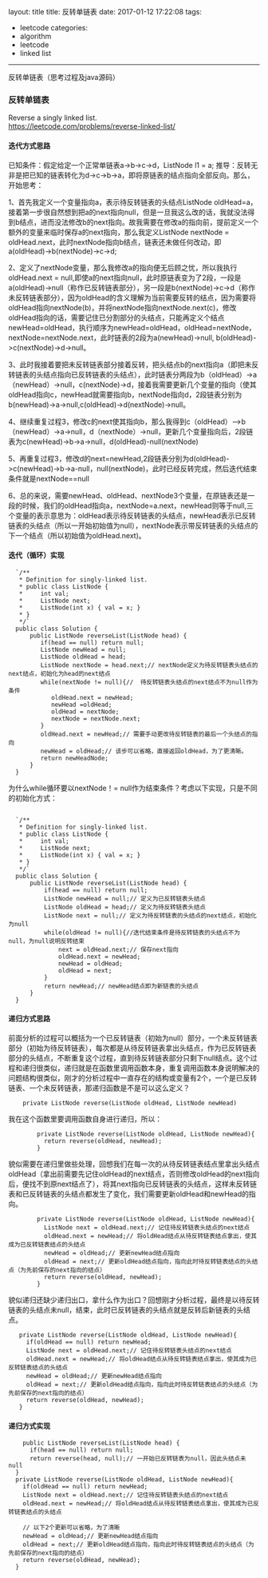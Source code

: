 layout: title
title: 反转单链表
date: 2017-01-12 17:22:08
tags:
- leetcode
categories:
- algorithm
- leetcode
- linked list
---

反转单链表（思考过程及java源码）
<!-- more -->

### 反转单链表

Reverse a singly linked list.   
https://leetcode.com/problems/reverse-linked-list/

#### 迭代方式思路
  已知条件：假定给定一个正常单链表a->b->c->d，ListNode l1 = a;
  推导：反转无非是把已知的链表转化为d->c->b->a，即将原链表的结点指向全部反向。那么，开始思考：   

  1、首先我定义一个变量指向a，表示待反转链表的头结点ListNode oldHead=a，接着第一步很自然想到把a的next指向null，但是一旦我这么改的话，我就没法得到b结点，进而没法修改b的next指向。故我需要在修改a的指向前，提前定义一个额外的变量来临时保存a的next指向，那么我定义ListNode nextNode = oldHead.next，此时nextNode指向b结点，链表还未做任何改动，即a(oldHead)->b(nextNode)->c->d;  

  2、定义了nextNode变量，那么我修改a的指向便无后顾之忧，所以我执行oldHead.next = null,即使a的next指向null，此时原链表变为了2段，一段是a(oldHead)->null（称作已反转链表部分），另一段是b(nextNode)->c->d（称作未反转链表部分），因为oldHead的含义理解为当前需要反转的结点，因为需要将oldHead指向nextNode(b)，并将nextNode指向nextNode.next(c)，修改oldHead指向的话，需要记住已分割部分的头结点，只能再定义个结点newHead=oldHead，执行顺序为newHead=oldHead，oldHead=nextNode，nextNode=nextNode.next，此时链表的2段为a(newHead)->null, b(oldHead)->c(nextNode)->d->null。

  3、此时我接着要把未反转链表部分接着反转，把头结点b的next指向a（即把未反转链表的头结点指向已反转链表的头结点），此时链表分两段为b（oldHead）->a（newHead）->null，c(nextNode)->d，接着我需要更新几个变量的指向（使其oldHead指向c，newHead就需要指向b，nextNode指向d，2段链表分别为b(newHead)->a->null,c(oldHead)->d(nextNode)->null。

  4、继续重复过程3，修改c的next使其指向b，那么我得到c（oldHead）—>b（newHead）->a->null，d（nextNode）->null，更新几个变量指向后，2段链表为c(newHead)->b->a->null，d(oldHead)-null(nextNode)

  5、再重复过程3，修改d的next=newHead,2段链表分别为d(oldHead)->c(newHead)->b->a-null，null(nextNode)，此时已经反转完成，然后迭代结束条件就是nextNode==null

  6、总的来说，需要newHead、oldHead、nextNode3个变量，在原链表还是一段的时候，我们的oldHead指向a，nextNode=a.next，newHead则等于null,三个变量的表示意思为：oldHead表示待反转链表的头结点，newHead表示已反转链表的头结点（所以一开始初始值为null），nextNode表示带反转链表的头结点的下一个结点（所以初始值为oldHead.next)。

#### 迭代（循环）实现
  ```
    `/**
     * Definition for singly-linked list.
     * public class ListNode {
     *     int val;
     *     ListNode next;
     *     ListNode(int x) { val = x; }
     * }
     */`
    public class Solution {
        public ListNode reverseList(ListNode head) {
           if(head == null) return null;
           ListNode newHead = null;
           ListNode oldHead = head;
           ListNode nextNode = head.next;// nextNode定义为待反转链表头结点的next结点，初始化为head的next结点
           while(nextNode != null){//  待反转链表头结点的next结点不为null作为条件
              oldHead.next = newHead;
              newHead =oldHead;
              oldHead = nextNode;
              nextNode = nextNode.next;
           }
           oldHead.next = newHead;// 需要手动更改待反转链表的最后一个头结点的指向
           newHead = oldHead;// 该步可以省略，直接返回oldHead，为了更清晰。
           return newHeadNode;
        }
    }
  ```


  为什么while循环要以nextNode！= null作为结束条件？考虑以下实现，只是不同的初始化方式：
  ```
  
    `/**
     * Definition for singly-linked list.
     * public class ListNode {
     *     int val;
     *     ListNode next;
     *     ListNode(int x) { val = x; }
     * }
     */`
    public class Solution {
        public ListNode reverseList(ListNode head) {
            if(head == null) return null;
            ListNode newHead = null;// 定义为已反转链表头结点
            ListNode oldHead = head;// 定义为待反转链表头结点
            ListNode next = null;// 定义为待反转链表的头结点的next结点，初始化为null
            while(oldHead != null){//迭代结束条件是待反转链表的头结点不为null，为null说明反转结束
                next = oldHead.next;// 保存next指向
                oldHead.next = newHead;
                newHead = oldHead;
                oldHead = next;
            }
            return newHead;// newHead结点即为新链表的头结点
        }
    }
```
#### 递归方式思路
前面分析的过程可以概括为一个已反转链表（初始为null）部分，一个未反转链表部分（初始为待反转链表），每次都是从待反转链表拿出头结点，作为已反转链表部分的头结点，不断重复这个过程，直到待反转链表部分只剩下null结点。这个过程和递归很类似，递归就是在函数里调用函数本身，重复调用函数本身说明解决的问题结构很类似，刚才的分析过程中一直存在的结构或变量有2个，一个是已反转链表、一个未反转链表，那递归函数是不是可以这么定义？

  ```
      private ListNode reverse(ListNode oldHead, ListNode newHead)
  ```
我在这个函数里要调用函数自身进行递归，所以：    
```
        private ListNode reverse(ListNode oldHead, ListNode newHead){
          return reverse(oldHead, newHead);
        }
```
  貌似需要在递归里做些处理，回想我们在每一次的从待反转链表结点里拿出头结点oldHead（拿出前需要先记住oldHead的next结点，否则修改oldHead的next指向后，便找不到原next结点了），将其next指向已反转链表的头结点，这样未反转链表和已反转链表的头结点都发生了变化，我们需要更新oldHead和newHead的指向。
```
        private ListNode reverse(ListNode oldHead, ListNode newHead){
          ListNode next = oldHead.next;// 记住待反转链表头结点的next结点
          oldHead.next = newHead;// 将oldHead结点从待反转链表结点拿出，使其成为已反转链表结点的头结点
          newHead = oldHead;// 更新newHead结点指向
          oldHead = next;// 更新oldHead结点指向，指向此时待反转链表结点的头结点（为先前保存的next指向的结点）
          return reverse(oldHead, newHead);
        }
  ```
  貌似递归还缺少递归出口，拿什么作为出口？回想刚才分析过程，最终是以待反转链表的头结点未null，结束，此时已反转链表的头结点就是反转后新链表的头结点。
  
  ```
     private ListNode reverse(ListNode oldHead, ListNode newHead){
       if(oldHead == null) return newHead;
       ListNode next = oldHead.next;// 记住待反转链表头结点的next结点
       oldHead.next = newHead;// 将oldHead结点从待反转链表结点拿出，使其成为已反转链表结点的头结点
       newHead = oldHead;// 更新newHead结点指向
       oldHead = next;// 更新oldHead结点指向，指向此时待反转链表结点的头结点（为先前保存的next指向的结点）
       return reverse(oldHead, newHead);
     }
  ```
#### 递归方式实现

  ```
      public ListNode reverseList(ListNode head) {
        if(head == null) return null;
        return reverse(head, null);// 一开始已反转链表为null，因此头结点未null
    }
    private ListNode reverse(ListNode oldHead, ListNode newHead){
      if(oldHead == null) return newHead;
      ListNode next = oldHead.next;// 记住待反转链表头结点的next结点
      oldHead.next = newHead;// 将oldHead结点从待反转链表结点拿出，使其成为已反转链表结点的头结点

      // 以下2个更新可以省略，为了清晰
      newHead = oldHead;// 更新newHead结点指向
      oldHead = next;// 更新oldHead结点指向，指向此时待反转链表结点的头结点（为先前保存的next指向的结点）
      return reverse(oldHead, newHead);
    }
  ```
